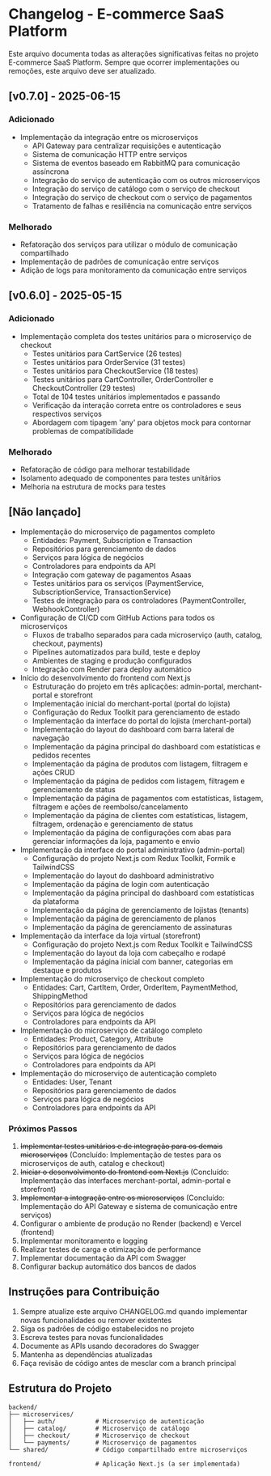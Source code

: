 # Changelog - E-commerce SaaS Platform

Este arquivo documenta todas as alterações significativas feitas no projeto E-commerce SaaS Platform. Sempre que ocorrer implementações ou remoções, este arquivo deve ser atualizado.

## [v0.7.0] - 2025-06-15

### Adicionado
- Implementação da integração entre os microserviços
  - API Gateway para centralizar requisições e autenticação
  - Sistema de comunicação HTTP entre serviços
  - Sistema de eventos baseado em RabbitMQ para comunicação assíncrona
  - Integração do serviço de autenticação com os outros microserviços
  - Integração do serviço de catálogo com o serviço de checkout
  - Integração do serviço de checkout com o serviço de pagamentos
  - Tratamento de falhas e resiliência na comunicação entre serviços

### Melhorado
- Refatoração dos serviços para utilizar o módulo de comunicação compartilhado
- Implementação de padrões de comunicação entre serviços
- Adição de logs para monitoramento da comunicação entre serviços

## [v0.6.0] - 2025-05-15

### Adicionado
- Implementação completa dos testes unitários para o microserviço de checkout
  - Testes unitários para CartService (26 testes)
  - Testes unitários para OrderService (31 testes)
  - Testes unitários para CheckoutService (18 testes)
  - Testes unitários para CartController, OrderController e CheckoutController (29 testes)
  - Total de 104 testes unitários implementados e passando
  - Verificação da interação correta entre os controladores e seus respectivos serviços
  - Abordagem com tipagem 'any' para objetos mock para contornar problemas de compatibilidade

### Melhorado
- Refatoração de código para melhorar testabilidade
- Isolamento adequado de componentes para testes unitários
- Melhoria na estrutura de mocks para testes

## [Não lançado]
- Implementação do microserviço de pagamentos completo
  - Entidades: Payment, Subscription e Transaction
  - Repositórios para gerenciamento de dados
  - Serviços para lógica de negócios
  - Controladores para endpoints da API
  - Integração com gateway de pagamentos Asaas
  - Testes unitários para os serviços (PaymentService, SubscriptionService, TransactionService)
  - Testes de integração para os controladores (PaymentController, WebhookController)
- Configuração de CI/CD com GitHub Actions para todos os microserviços
  - Fluxos de trabalho separados para cada microserviço (auth, catalog, checkout, payments)
  - Pipelines automatizados para build, teste e deploy
  - Ambientes de staging e produção configurados
  - Integração com Render para deploy automático
- Início do desenvolvimento do frontend com Next.js
  - Estruturação do projeto em três aplicações: admin-portal, merchant-portal e storefront
  - Implementação inicial do merchant-portal (portal do lojista)
  - Configuração do Redux Toolkit para gerenciamento de estado
  - Implementação da interface do portal do lojista (merchant-portal)
  - Implementação do layout do dashboard com barra lateral de navegação
  - Implementação da página principal do dashboard com estatísticas e pedidos recentes
  - Implementação da página de produtos com listagem, filtragem e ações CRUD
  - Implementação da página de pedidos com listagem, filtragem e gerenciamento de status
  - Implementação da página de pagamentos com estatísticas, listagem, filtragem e ações de reembolso/cancelamento
  - Implementação da página de clientes com estatísticas, listagem, filtragem, ordenação e gerenciamento de status
  - Implementação da página de configurações com abas para gerenciar informações da loja, pagamento e envio
- Implementação da interface do portal administrativo (admin-portal)
  - Configuração do projeto Next.js com Redux Toolkit, Formik e TailwindCSS
  - Implementação do layout do dashboard administrativo
  - Implementação da página de login com autenticação
  - Implementação da página principal do dashboard com estatísticas da plataforma
  - Implementação da página de gerenciamento de lojistas (tenants)
  - Implementação da página de gerenciamento de planos
  - Implementação da página de gerenciamento de assinaturas
- Implementação da interface da loja virtual (storefront)
  - Configuração do projeto Next.js com Redux Toolkit e TailwindCSS
  - Implementação do layout da loja com cabeçalho e rodapé
  - Implementação da página inicial com banner, categorias em destaque e produtos
- Implementação do microserviço de checkout completo
  - Entidades: Cart, CartItem, Order, OrderItem, PaymentMethod, ShippingMethod
  - Repositórios para gerenciamento de dados
  - Serviços para lógica de negócios
  - Controladores para endpoints da API
- Implementação do microserviço de catálogo completo
  - Entidades: Product, Category, Attribute
  - Repositórios para gerenciamento de dados
  - Serviços para lógica de negócios
  - Controladores para endpoints da API
- Implementação do microserviço de autenticação completo
  - Entidades: User, Tenant
  - Repositórios para gerenciamento de dados
  - Serviços para lógica de negócios
  - Controladores para endpoints da API

### Próximos Passos
1. ~~Implementar testes unitários e de integração para os demais microserviços~~ (Concluído: Implementação de testes para os microserviços de auth, catalog e checkout)
2. ~~Iniciar o desenvolvimento do frontend com Next.js~~ (Concluído: Implementação das interfaces merchant-portal, admin-portal e storefront)
3. ~~Implementar a integração entre os microserviços~~ (Concluído: Implementação do API Gateway e sistema de comunicação entre serviços)
4. Configurar o ambiente de produção no Render (backend) e Vercel (frontend)
5. Implementar monitoramento e logging
6. Realizar testes de carga e otimização de performance
7. Implementar documentação da API com Swagger
8. Configurar backup automático dos bancos de dados

## Instruções para Contribuição

1. Sempre atualize este arquivo CHANGELOG.md quando implementar novas funcionalidades ou remover existentes
2. Siga os padrões de código estabelecidos no projeto
3. Escreva testes para novas funcionalidades
4. Documente as APIs usando decoradores do Swagger
5. Mantenha as dependências atualizadas
6. Faça revisão de código antes de mesclar com a branch principal

## Estrutura do Projeto

```
backend/
├── microservices/
│   ├── auth/           # Microserviço de autenticação
│   ├── catalog/        # Microserviço de catálogo
│   ├── checkout/       # Microserviço de checkout
│   └── payments/       # Microserviço de pagamentos
└── shared/             # Código compartilhado entre microserviços

frontend/               # Aplicação Next.js (a ser implementada)
```

